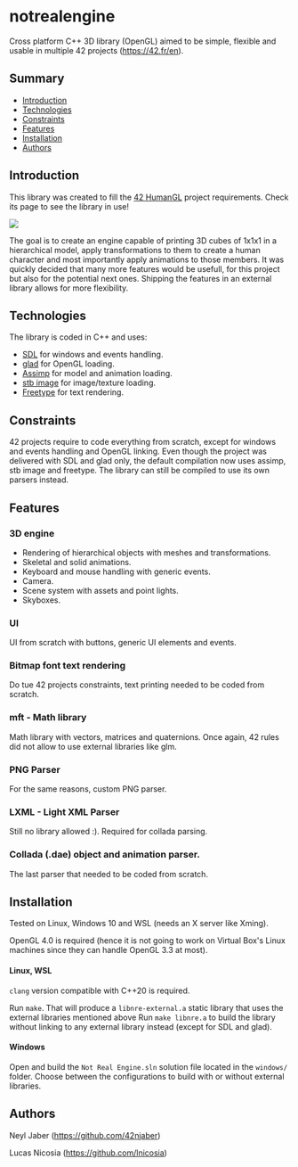 # notrealengine
Cross platform C++ 3D library (OpenGL) aimed to be simple, flexible and usable in multiple 42 projects (https://42.fr/en).

## Summary

* [Introduction](#introduction)
* [Technologies](#technologies)
* [Constraints](#constraints)
* [Features](#features)
* [Installation](#installation)
* [Authors](#authors)

## Introduction

This library was created to fill the [42 HumanGL](https://github.com/lnicosia/humangl) project requirements. Check its page to see the library in use!

![](doc/HumanGL.png)

The goal is to create an engine capable of printing 3D cubes of 1x1x1 in a hierarchical model, apply transformations to them to create a human character and most importantly apply animations to those members.
It was quickly decided that many more features would be usefull, for this project but also for the potential next ones. Shipping the features in an external library allows for more flexibility.

## Technologies

The library is coded in C++ and uses:

* [SDL](https://www.libsdl.org/) for windows and events handling.
* [glad](https://glad.dav1d.de/) for OpenGL loading.
* [Assimp](https://github.com/assimp/assimp) for model and animation loading.
* [stb image](https://github.com/nothings/stb) for image/texture loading.
* [Freetype](http://freetype.org/) for text rendering.

## Constraints

42 projects require to code everything from scratch, except for windows and events handling and OpenGL linking. Even though the project was delivered with SDL and glad only, the default compilation now uses assimp, stb image and freetype.
The library can still be compiled to use its own parsers instead.

## Features

### 3D engine

* Rendering of hierarchical objects with meshes and transformations.
* Skeletal and solid animations.
* Keyboard and mouse handling with generic events.
* Camera.
* Scene system with assets and point lights.
* Skyboxes.

### UI 

UI from scratch with buttons, generic UI elements and events.

### Bitmap font text rendering

Do tue 42 projects constraints, text printing needed to be coded from scratch.

### mft - Math library

Math library with vectors, matrices and quaternions. Once again, 42 rules did not allow to use external libraries like glm.

### PNG Parser

For the same reasons, custom PNG parser.

### LXML - Light XML Parser

Still no library allowed :). Required for collada parsing.

### Collada (.dae) object and animation parser.

The last parser that needed to be coded from scratch.

## Installation

Tested on Linux, Windows 10 and WSL (needs an X server like Xming).

OpenGL 4.0 is required (hence it is not going to work on Virtual Box's Linux machines since they can handle OpenGL 3.3 at most).

#### Linux, WSL

`clang` version compatible with C++20 is required.

Run `make`. That will produce a `libnre-external.a` static library that uses the external libraries mentioned above
Run `make libnre.a` to build the library without linking to any external library instead (except for SDL and glad).

#### Windows

Open and build the `Not Real Engine.sln`  solution file located in the `windows/` folder.
Choose between the configurations to build with or without external libraries.

## Authors

Neyl Jaber (https://github.com/42njaber)

Lucas Nicosia (https://github.com/lnicosia)
